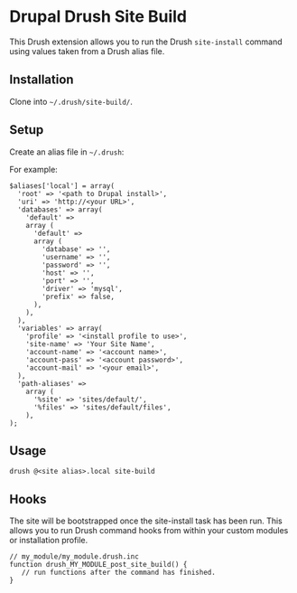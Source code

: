 # Drupal Drush Site Build

This Drush extension allows you to run the Drush `site-install` command using values
taken from a Drush alias file.

## Installation

Clone into `~/.drush/site-build/`.

## Setup

Create an alias file in `~/.drush`:

For example:

```
$aliases['local'] = array(
  'root' => '<path to Drupal install>',
  'uri' => 'http://<your URL>',
  'databases' => array(
    'default' => 
    array (
      'default' => 
      array (
        'database' => '',
        'username' => '',
        'password' => '',
        'host' => '',
        'port' => '',
        'driver' => 'mysql',
        'prefix' => false,
      ),
    ),
  ),
  'variables' => array(
    'profile' => '<install profile to use>',
	'site-name' => 'Your Site Name',
	'account-name' => '<account name>',
	'account-pass' => '<account password>',
    'account-mail' => '<your email>',
  ),
  'path-aliases' => 
    array (
      '%site' => 'sites/default/',
      '%files' => 'sites/default/files',
    ),
);
```

## Usage

    drush @<site alias>.local site-build

## Hooks

The site will be bootstrapped once the site-install task has been run.  This allows you 
to run Drush command hooks from within your custom modules or installation profile.

    // my_module/my_module.drush.inc
    function drush_MY_MODULE_post_site_build() {
       // run functions after the command has finished.
    }